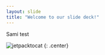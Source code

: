 ```yaml
---
layout: slide
title: "Welcome to our slide deck!"
---
```


Sami test

![jetpacktocat](https://octodex.github.com/images/jetpacktocat.png)
{: .center}
